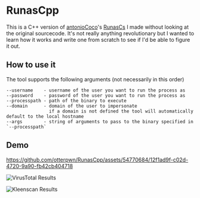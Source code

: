 # RunasCpp

This is a C++ version of [antonioCoco](https://github.com/antonioCoco)'s [RunasCs](https://github.com/antonioCoco/RunasCs) I made without looking at the original sourcecode.
It's not really anything revolutionary but I wanted to learn how it works and write one from scratch to see if I'd be able to figure it out.

## How to use it
The tool supports the following arguments (not necessarily in this order)
```
--username    - username of the user you want to run the process as
--password    - password of the user you want to run the process as
--processpath - path of the binary to execute
--domain      - domain of the user to impersonate
                if a domain is not defined the tool will automatically default to the local hostname
--args        - string of arguments to pass to the binary specified in `--processpath`
```

## Demo

https://github.com/otterpwn/RunasCpp/assets/54770684/12f1ad9f-c02d-4720-9a90-fb42cb404718

![VirusTotal Results](https://github.com/otterpwn/RunasCpp/assets/54770684/d598756d-6b04-410c-8edd-3a8e5140597f)

![Kleenscan Results](https://github.com/otterpwn/RunasCpp/assets/54770684/646e9704-27f6-4947-b792-858d26df6d11)
